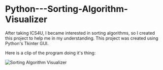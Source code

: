 # Python---Sorting-Algorithm-Visualizer

After taking ICS4U, I became interested in sorting algorithms, so I created this project to help me in my understanding. This project was created using Python's Tkinter GUI.

Here is a clip of the program doing it's thing: 

![Sorting Algorithm Visualizer](https://media.giphy.com/media/A5S9eHwN4UXiuo8fbs/giphy.gif)
